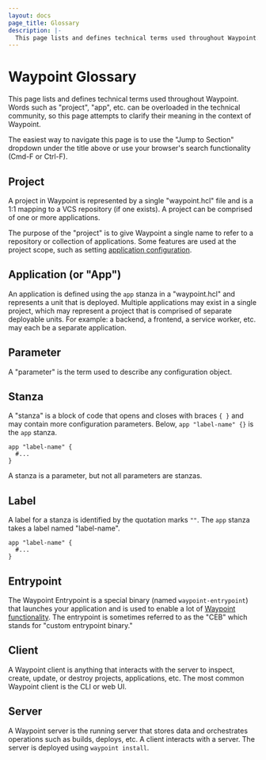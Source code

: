 ```yaml
---
layout: docs
page_title: Glossary
description: |-
  This page lists and defines technical terms used throughout Waypoint. Words such as "project", "app", etc. can be overloaded in the technical community, so this page attempts to clarify their meaning in the context of Waypoint.
---
```


# Waypoint Glossary

This page lists and defines technical terms used throughout Waypoint. Words
such as "project", "app", etc. can be overloaded in the technical community,
so this page attempts to clarify their meaning in the context of Waypoint.

The easiest way to navigate this page is to use the "Jump to Section"
dropdown under the title above or use your browser's search functionality
(Cmd-F or Ctrl-F).

## Project

A project in Waypoint is represented by a single "waypoint.hcl" file
and is a 1:1 mapping to a VCS repository (if one exists). A project can
be comprised of one or more applications.

The purpose of the "project" is to give Waypoint a single name to refer
to a repository or collection of applications. Some features are used at
the project scope, such as setting [application configuration](../docs/app-config).

## Application (or "App")

An application is defined using the `app` stanza in a "waypoint.hcl" and
represents a unit that is deployed. Multiple applications may exist in
a single project, which may represent a project that is comprised of
separate deployable units. For example: a backend, a frontend, a service
worker, etc. may each be a separate application.

## Parameter

A "parameter" is the term used to describe any configuration object.

## Stanza

A "stanza" is a block of code that opens and closes with braces `{ }`
and may contain more configuration parameters. Below, `app "label-name" {}` is
the `app` stanza.

```hcl
app "label-name" {
  #...
}
```

A stanza is a parameter, but not all parameters are stanzas.

## Label

A label for a stanza is identified by the quotation marks `""`.
The `app` stanza takes a label named "label-name".

```hcl
app "label-name" {
  #...
}
```

## Entrypoint

The Waypoint Entrypoint is a special binary (named `waypoint-entrypoint`) that
launches your application and is used to enable a lot of
[Waypoint functionality](../docs/entrypoint#functionality).
The entrypoint is sometimes referred to as the "CEB" which stands for
"custom entrypoint binary."

## Client

A Waypoint client is anything that interacts with the server to inspect,
create, update, or destroy projects, applications, etc. The most common
Waypoint client is the CLI or web UI.

## Server

A Waypoint server is the running server that stores data and orchestrates
operations such as builds, deploys, etc. A client interacts with a server.
The server is deployed using `waypoint install`.

